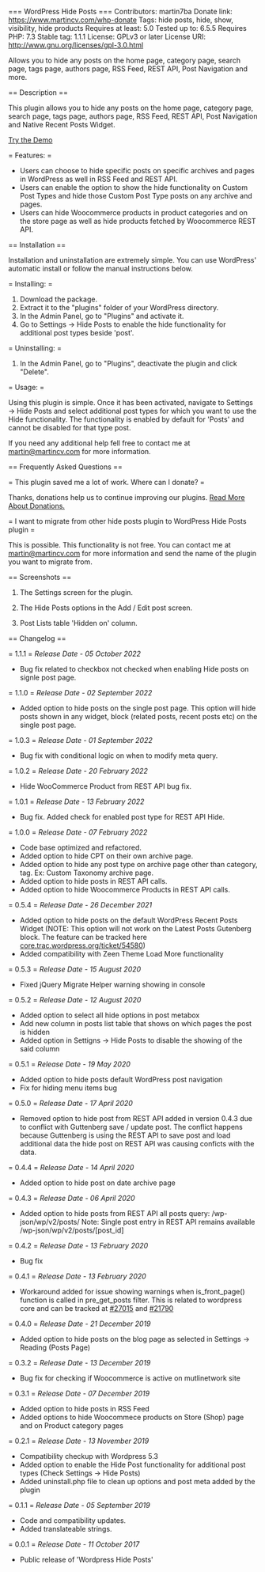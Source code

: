 === WordPress Hide Posts ===
Contributors: martin7ba
Donate link: https://www.martincv.com/whp-donate
Tags: hide posts, hide, show, visibility, hide products
Requires at least: 5.0
Tested up to: 6.5.5
Requires PHP: 7.3
Stable tag: 1.1.1
License: GPLv3 or later
License URI: http://www.gnu.org/licenses/gpl-3.0.html

Allows you to hide any posts on the home page, category page, search page, tags page, authors page, RSS Feed, REST API, Post Navigation and more.

== Description ==

This plugin allows you to hide any posts on the home page, category page, search page, tags page, authors page, RSS Feed, REST API, Post Navigation and Native Recent Posts Widget.

[Try the Demo](https://demo.tastewp.com/whp-hide-posts "Demo")

= Features: =

- Users can choose to hide specific posts on specific archives and pages in WordPress as well in RSS Feed and REST API.
- Users can enable the option to show the hide functionality on Custom Post Types and hide those Custom Post Type posts on any archive and pages.
- Users can hide Woocommerce products in product categories and on the store page as well as hide products fetched by Woocommerce REST API.

== Installation ==

Installation and uninstallation are extremely simple. You can use WordPress' automatic install or follow the manual instructions below.

= Installing: =

1. Download the package.
2. Extract it to the "plugins" folder of your WordPress directory.
3. In the Admin Panel, go to "Plugins" and activate it.
4. Go to Settings -> Hide Posts to enable the hide functionality for additional post types beside 'post'.

= Uninstalling: =

1. In the Admin Panel, go to "Plugins", deactivate the plugin and click "Delete".

= Usage: =

Using this plugin is simple. Once it has been activated, navigate to Settings -> Hide Posts and select additional post types for which
you want to use the Hide functionality. The functionality is enabled by default for 'Posts' and cannot be disabled for that type post.

If you need any additional help fell free to contact me at [martin@martincv.com](mailto:martin@martincv.com) for more information.

== Frequently Asked Questions ==

= This plugin saved me a lot of work. Where can I donate? =

Thanks, donations help us to continue improving our plugins. [Read More About Donations.](https://www.martincv.com/whp-donate/)

= I want to migrate from other hide posts plugin to WordPress Hide Posts plugin =

This is possible. This functionality is not free. You can contact me at [martin@martincv.com](mailto:martin@martincv.com) for more information and send the name of the plugin you want to migrate from.

== Screenshots ==

1. The Settings screen for the plugin.

2. The Hide Posts options in the Add / Edit post screen.

3. Post Lists table 'Hidden on' column.

== Changelog ==

= 1.1.1 =
_Release Date - 05 October 2022_

- Bug fix related to checkbox not checked when enabling Hide posts on signle post page.

= 1.1.0 =
_Release Date - 02 September 2022_

- Added option to hide posts on the single post page. This option will hide posts shown in any widget, block (related posts, recent posts etc) on the single post page.

= 1.0.3 =
_Release Date - 01 September 2022_

- Bug fix with conditional logic on when to modify meta query.

= 1.0.2 =
_Release Date - 20 February 2022_

- Hide WooCommerce Product from REST API bug fix.

= 1.0.1 =
_Release Date - 13 February 2022_

- Bug fix. Added check for enabled post type for REST API Hide.

= 1.0.0 =
_Release Date - 07 February 2022_

- Code base optimized and refactored.
- Added option to hide CPT on their own archive page.
- Added option to hide any post type on archive page other than category, tag. Ex: Custom Taxonomy archive page.
- Added option to hide posts in REST API calls.
- Added option to hide Woocommerce Products in REST API calls.

= 0.5.4 =
_Release Date - 26 December 2021_

- Added option to hide posts on the default WordPress Recent Posts Widget
  (NOTE: This option will not work on the Latest Posts Gutenberg block. The feature can be tracked here [core.trac.wordpress.org/ticket/54580](https://core.trac.wordpress.org/ticket/54580))
- Added compatibility with Zeen Theme Load More functionality

= 0.5.3 =
_Release Date - 15 August 2020_

- Fixed jQuery Migrate Helper warning showing in console

= 0.5.2 =
_Release Date - 12 August 2020_

- Added option to select all hide options in post metabox
- Add new column in posts list table that shows on which pages the post is hidden
- Added option in Settigns -> Hide Posts to disable the showing of the said column

= 0.5.1 =
_Release Date - 19 May 2020_

- Added option to hide posts default WordPress post navigation
- Fix for hiding menu items bug

= 0.5.0 =
_Release Date - 17 April 2020_

- Removed option to hide post from REST API added in version 0.4.3 due to conflict with Guttenberg save / update post.
  The conflict happens because Guttenberg is using the REST API to save post and load additional data the hide post on REST API was causing conficts with the data.

= 0.4.4 =
_Release Date - 14 April 2020_

- Added option to hide post on date archive page

= 0.4.3 =
_Release Date - 06 April 2020_

- Added option to hide posts from REST API all posts query: /wp-json/wp/v2/posts/
  Note: Single post entry in REST API remains available /wp-json/wp/v2/posts/[post_id]

= 0.4.2 =
_Release Date - 13 February 2020_

- Bug fix

= 0.4.1 =
_Release Date - 13 February 2020_

- Workaround added for issue showing warnings when is_front_page() function is called in pre_get_posts filter. This is related to wordpress core and can be tracked at [#27015](https://core.trac.wordpress.org/ticket/27015) and [#21790](https://core.trac.wordpress.org/ticket/21790)

= 0.4.0 =
_Release Date - 21 December 2019_

- Added option to hide posts on the blog page as selected in Settings -> Reading (Posts Page)

= 0.3.2 =
_Release Date - 13 December 2019_

- Bug fix for checking if Woocommerce is active on mutlinetwork site

= 0.3.1 =
_Release Date - 07 December 2019_

- Added option to hide posts in RSS Feed
- Added options to hide Woocommece products on Store (Shop) page and on Product category pages

= 0.2.1 =
_Release Date - 13 November 2019_

- Compatibility checkup with Wordpress 5.3
- Added option to enable the Hide Post functionality for additional post types (Check Settings -> Hide Posts)
- Added uninstall.php file to clean up options and post meta added by the plugin

= 0.1.1 =
_Release Date - 05 September 2019_

- Code and compatibility updates.
- Added translateable strings.

= 0.0.1 =
_Release Date - 11 October 2017_

- Public release of 'Wordpress Hide Posts'
